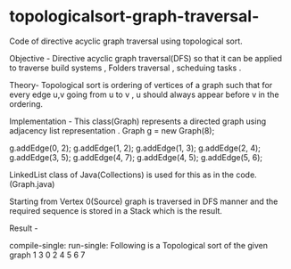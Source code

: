 # topologicalsort-graph-traversal-
Code of directive acyclic graph traversal using topological sort.

Objective - Directive acyclic graph traversal(DFS) so that it can be applied to traverse build systems , Folders traversal , scheduing tasks .

Theory- Topological sort is ordering of vertices of a graph such that for every edge u,v going from u to v , u should always appear 
before v in the ordering.

Implementation - This class(Graph) represents a directed graph using adjacency list representation .
Graph g = new Graph(8); 
		
g.addEdge(0, 2); 
g.addEdge(1, 2); 
g.addEdge(1, 3); 
g.addEdge(2, 4); 
g.addEdge(3, 5); 
g.addEdge(4, 7); 
g.addEdge(4, 5); 
g.addEdge(5, 6);

LinkedList class of Java(Collections) is used for this as in the code.(Graph.java)

Starting from Vertex 0(Source) graph is traversed in DFS manner and the required sequence is stored in a Stack which is the result.

Result -

compile-single:
run-single:
Following is a Topological sort of the given graph
1 3 0 2 4 5 6 7 


